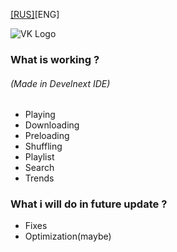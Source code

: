 [[RUS]](https://github.com/gbowsky/VKMusic/blob/master/README.ru.md "[RUS]")[ENG]

![VK Logo](https://i.imgur.com/apwoYSS.png "VK Logo")

### What is working ?
###### (Made in Develnext IDE)
- Playing
- Downloading
- Preloading
- Shuffling
- Playlist
- Search
- Trends

### What i will do in future update ?
- Fixes
- Optimization(maybe)
